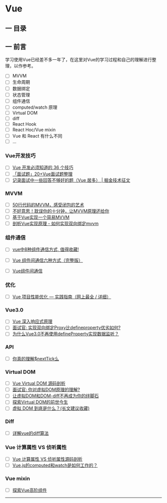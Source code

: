Vue
===


## <a name="chapter-one" id="chapter-one"></a>一 目录


## <a name="chapter-two" id="chapter-two"></a>一 前言

学习使用Vue已经差不多一年了，在这里对Vue的学习过程和自己的理解进行整理，以作参考。


* [ ] MVVM
* [ ] 生命周期
* [ ] 数据绑定
* [ ] 状态管理
* [ ] 组件通信
* [ ] computed/watch 原理
* [ ] Virtual DOM
* [ ] diff
* [ ] React Hook
* [ ] React Hoc/Vue mixin
* [ ] Vue 和 React 有什么不同
* [ ] ...

### Vue开发技巧

* [ ] [Vue 开发必须知道的 36 个技巧](https://juejin.cn/post/6844903959266590728)
* [ ] [「面试题」20+Vue面试题整理](https://juejin.im/post/6844904084374290446)
* [ ] [记录面试中一些回答不够好的题（Vue 居多） | 掘金技术征文](https://juejin.im/post/6844903569422811150)
  
### MVVM

* [ ] [50行代码的MVVM，感受闭包的艺术](https://juejin.im/post/5b1fa77451882513ea5cc2ca)
* [ ] [不好意思！耽误你的十分钟，让MVVM原理还给你](https://juejin.im/post/5abdd6f6f265da23793c4458)
* [ ] [基于Vue实现一个简易MVVM](https://juejin.im/post/5cd8a7c1f265da037a3d0992)
* [ ] [剖析Vue实现原理 - 如何实现双向绑定mvvm](https://github.com/DMQ/mvvm)

### 组件通信
* [ ] [vue中8种组件通信方式, 值得收藏!](https://juejin.im/post/5d267dcdf265da1b957081a3)
* [ ] [Vue 组件间通信六种方式（完整版）](https://juejin.im/post/5cde0b43f265da03867e78d3)
* [ ] [Vue组件间通信](https://github.com/answershuto/learnVue/blob/master/docs/Vue%E7%BB%84%E4%BB%B6%E9%97%B4%E9%80%9A%E4%BF%A1.MarkDown)


### 优化

* [ ] [Vue 项目性能优化 — 实践指南（网上最全 / 详细）](https://juejin.cn/post/6844903913410314247)


### Vue3.0

* [ ] [Vue 深入响应式原理](https://ustbhuangyi.github.io/vue-analysis/v2/reactive/)
* [ ] [面试官: 实现双向绑定Proxy比defineproperty优劣如何?](https://juejin.im/post/5acd0c8a6fb9a028da7cdfaf)
* [ ] [为什么Vue3.0不再使用defineProperty实现数据监听？](https://mp.weixin.qq.com/s/O8iL4o8oPpqTm4URRveOIA)

### API

* [ ] [你真的理解$nextTick么](https://juejin.im/post/5cd9854b5188252035420a13)

### Virtual DOM

* [ ] [Vue Virtual DOM 源码剖析](https://ustbhuangyi.github.io/vue-analysis/v2/data-driven/virtual-dom.html)
* [ ] [面试官: 你对虚拟DOM原理的理解?](https://juejin.im/post/5d3f3bf36fb9a06af824b3e2)
* [ ] [让虚拟DOM和DOM-diff不再成为你的绊脚石](https://juejin.im/post/5c8e5e4951882545c109ae9c)
* [ ] [探索Virtual DOM的前世今生](https://zhuanlan.zhihu.com/p/35876032)
* [ ] [虚拟 DOM 到底是什么？(长文建议收藏)](https://mp.weixin.qq.com/s/oAlVmZ4Hbt2VhOwFEkNEhw)

### Diff

* [ ] [详解vue的diff算法](https://juejin.im/post/5affd01551882542c83301da)

### Vue 计算属性 VS 侦听属性

* [ ] [Vue 计算属性 VS 侦听属性源码剖析](https://ustbhuangyi.github.io/vue-analysis/v2/reactive/computed-watcher.html)
* [ ] [Vue.js的computed和watch是如何工作的？](https://juejin.im/post/5b87f13bf265da436479f3c1)

### Vue mixin

* [ ] [探索Vue高阶组件](http://hcysun.me/2018/01/05/%E6%8E%A2%E7%B4%A2Vue%E9%AB%98%E9%98%B6%E7%BB%84%E4%BB%B6/)


---
